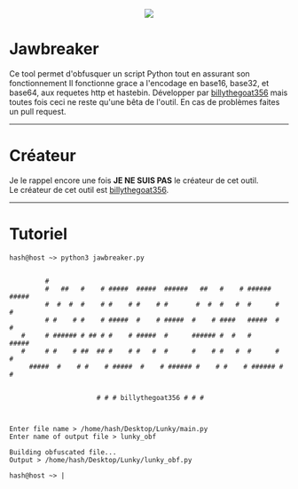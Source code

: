 <p align="center">
  <a href="https://discord.gg/75V8N8sb7n"><img src="https://cdn.discordapp.com/icons/856585757984817212/5fedabbe6c1576dffc712e59e3072f9f.webp?size=128"></a>

# Jawbreaker
Ce tool permet d'obfusquer un script Python tout en assurant son fonctionnement Il fonctionne grace a l'encodage en base16, base32, et base64, aux requetes http et hastebin. Développer par <a href="https://github.com/billythegoat356">billythegoat356</a> mais toutes fois ceci ne reste qu'une bêta de l'outil. En cas de problèmes faites un pull request.
  
-----
  
# Créateur
Je le rappel encore une fois **JE NE SUIS PAS** le créateur de cet outil.
<br>
Le créateur de cet outil est <a href="https://github.com/billythegoat356">billythegoat356</a>.
  
-----
  
# Tutoriel
```
hash@host ~> python3 jawbreaker.py
  
                                                                                    
         #                                                                
         #   ##   #    # #####  #####  ######   ##   #    # ###### #####  
         #  #  #  #    # #    # #    # #       #  #  #   #  #      #    # 
         # #    # #    # #####  #    # #####  #    # ####   #####  #    # 
   #     # ###### # ## # #    # #####  #      ###### #  #   #      #####  
   #     # #    # ##  ## #    # #   #  #      #    # #   #  #      #   #  
     #####  #    # #    # #####  #    # ###### #    # #    # ###### #    # 
                                                                                                                                                          

                      # # # billythegoat356 # # #



Enter file name > /home/hash/Desktop/Lunky/main.py
Enter name of output file > lunky_obf   

Building obfuscated file...
Output > /home/hash/Desktop/Lunky/lunky_obf.py
  
hash@host ~> |
```

